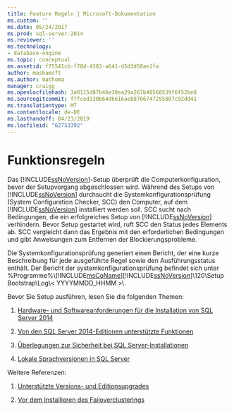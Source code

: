 ```yaml
---
title: Feature Regeln | Microsoft-Dokumentation
ms.custom: ''
ms.date: 05/24/2017
ms.prod: sql-server-2014
ms.reviewer: ''
ms.technology:
- database-engine
ms.topic: conceptual
ms.assetid: f75541cb-f78d-4303-a641-d5d3d58ae1fa
author: mashamsft
ms.author: mathoma
manager: craigg
ms.openlocfilehash: 3a8115d87b46e38ea29a267b40568539f6f52be8
ms.sourcegitcommit: f7fced330b64d6616aeb8766747295807c92dd41
ms.translationtype: MT
ms.contentlocale: de-DE
ms.lasthandoff: 04/23/2019
ms.locfileid: "62753392"
---
```

# <a name="feature-rules"></a>Funktionsregeln
  Das [!INCLUDE[ssNoVersion](../../includes/ssnoversion-md.md)]-Setup überprüft die Computerkonfiguration, bevor der Setupvorgang abgeschlossen wird. Während des Setups von [!INCLUDE[ssNoVersion](../../includes/ssnoversion-md.md)] durchsucht die Systemkonfigurationsprüfung (System Configuration Checker, SCC) den Computer, auf dem [!INCLUDE[ssNoVersion](../../includes/ssnoversion-md.md)] installiert werden soll. SCC sucht nach Bedingungen, die ein erfolgreiches Setup von [!INCLUDE[ssNoVersion](../../includes/ssnoversion-md.md)] verhindern. Bevor Setup gestartet wird, ruft SCC den Status jedes Elements ab. SCC vergleicht dann das Ergebnis mit den erforderlichen Bedingungen und gibt Anweisungen zum Entfernen der Blockierungsprobleme.  
  
 Die Systemkonfigurationsprüfung generiert einen Bericht, der eine kurze Beschreibung für jede ausgeführte Regel sowie den Ausführungsstatus enthält. Der Bericht der systemkonfigurationsprüfung befindet sich unter %Programme%\\[!INCLUDE[msCoName](../../includes/msconame-md.md)][!INCLUDE[ssNoVersion](../../includes/ssnoversion-md.md)]\120\Setup Bootstrap\Log\\< YYYYMMDD_HHMM >\\.  
  
 Bevor Sie Setup ausführen, lesen Sie die folgenden Themen:  
  
1.  [Hardware- und Softwareanforderungen für die Installation von SQL Server 2014](hardware-and-software-requirements-for-installing-sql-server.md)  
  
2.  [Von den SQL Server 2014-Editionen unterstützte Funktionen](../../../2014/getting-started/features-supported-by-the-editions-of-sql-server-2014.md)  
  
3.  [Überlegungen zur Sicherheit bei SQL Server-Installationen](../../../2014/sql-server/install/security-considerations-for-a-sql-server-installation.md)  
  
4.  [Lokale Sprachversionen in SQL Server](../../../2014/sql-server/install/local-language-versions-in-sql-server.md)  
  
 Weitere Referenzen:  
  
1.  [Unterstützte Versions- und Editionsupgrades](../../database-engine/install-windows/supported-version-and-edition-upgrades.md)  
  
2.  [Vor dem Installieren des Failoverclusterings](../failover-clusters/install/before-installing-failover-clustering.md)  
  
  
